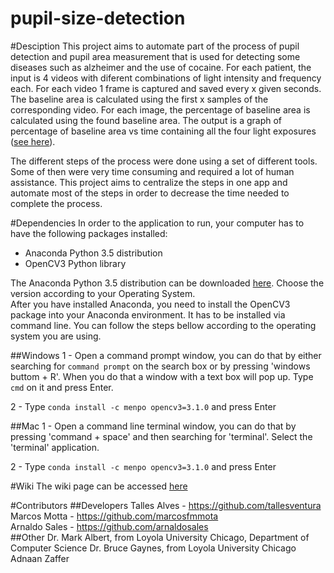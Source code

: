 # pupil-size-detection

#Desciption
This project aims to automate part of the process of pupil detection and pupil area measurement that is used for detecting some diseases such as alzheimer and the use of cocaine.
For each patient, the input is 4 videos with diferent combinations of light intensity and frequency each. For each video 1 frame is captured and saved every x given seconds. The baseline area is calculated using the first x samples of the corresponding video. For each image, the percentage of baseline area is calculated using the found baseline area. The output is a graph of percentage of baseline area vs time containing all the four light exposures ([see here](http://imgur.com/MgOZ2qr)).


The different steps of the process were done using a set of different tools. Some of then were very time consuming and required a lot of human assistance. This project aims to centralize the steps in one app and automate most of the steps in order to decrease the time needed to complete the process.

#Dependencies
In order to the application to run, your computer has to have the following packages installed:
* Anaconda Python 3.5 distribution
* OpenCV3 Python library

The Anaconda Python 3.5 distribution can be downloaded [here](https://www.continuum.io/downloads). Choose the version according to your Operating System.  
After you have installed Anaconda, you need to install the OpenCV3 package into your Anaconda environment. It has to be installed via command line. You can follow the steps bellow according to the operating system you are using.

##Windows
1 - Open a command prompt window, you can do that by either searching for `command prompt` on the search box or by pressing 'windows buttom + R'. When you do that a window with a text box will pop up. Type `cmd` on it and press Enter.

2 - Type ```conda install -c menpo opencv3=3.1.0``` and press Enter


##Mac
1 - Open a command line terminal window, you can do that by pressing 'command + space' and then searching for 'terminal'. Select the 'terminal' application.

2 - Type ```conda install -c menpo opencv3=3.1.0``` and press Enter

#Wiki
The wiki page can be accessed [here](https://github.com/tallesventura/pupil-size-detection/wiki)

#Contributors
##Developers
Talles Alves - <https://github.com/tallesventura>  
Marcos Motta - <https://github.com/marcosfmmota>  
Arnaldo Sales - <https://github.com/arnaldosales>  
##Other
Dr. Mark Albert, from Loyola University Chicago, Department of Computer Science 
Dr. Bruce Gaynes, from Loyola University Chicago  
Adnaan Zaffer

